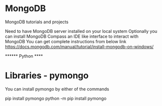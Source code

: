 # MongoDB
 MongoDB tutorials and projects

 Need to have MongoDB server installed on your local system
 Optionally you can install MongoDB Compass an IDE like interface to interact with MongoDB
You can get complete instructions from below link
https://docs.mongodb.com/manual/tutorial/install-mongodb-on-windows/

****** Python **** 
# Libraries - pymongo
You can install pymongo by either of the commands

pip install pymongo
python -m pip install pymongo


